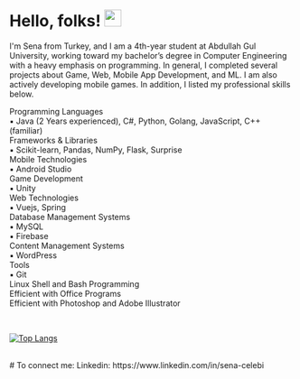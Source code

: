 # Hello, folks! <img src="https://raw.githubusercontent.com/MartinHeinz/MartinHeinz/master/wave.gif" width="30px">

I'm Sena from Turkey, and  I am a 4th-year student at Abdullah Gul University, working toward my bachelor’s degree in Computer Engineering with a heavy emphasis on programming. In general, I completed several projects about Game, Web, Mobile App Development, and ML. I am also actively developing mobile games. In addition, I listed my professional skills below.

Programming Languages <br />
▪ Java (2 Years experienced), C#, Python, Golang, JavaScript, C++ (familiar) <br />
Frameworks & Libraries <br />
▪ Scikit-learn, Pandas, NumPy, Flask, Surprise <br />
Mobile Technologies <br />
▪ Android Studio <br />
Game Development <br />
▪ Unity <br />
Web Technologies <br />
▪ Vuejs, Spring <br />
Database Management Systems <br />
▪ MySQL <br />
▪ Firebase <br />
Content Management Systems <br />
▪ WordPress <br />
Tools <br />
▪ Git <br />
Linux Shell and Bash Programming <br />
Efficient with Office Programs <br />
Efficient with Photoshop and Adobe Illustrator

<br />

[![Top Langs](https://github-readme-stats.vercel.app/api/top-langs/?username=SenaCelebi&layout=compact)](https://github.com/anuraghazra/github-readme-stats)

<br />
# To connect me:
Linkedin: https://www.linkedin.com/in/sena-celebi <br />



